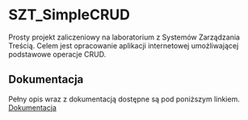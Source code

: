 # SZT_SimpleCRUD

Prosty projekt zaliczeniowy na laboratorium z Systemów Zarządzania Treścią. Celem jest opracowanie aplikacji internetowej umożliwającej podstawowe operacje CRUD.

## Dokumentacja
Pełny opis wraz z dokumentacją dostępne są pod poniższym linkiem.
[Dokumentacja](https://drive.google.com/file/d/1ySC4_WbDqKppcsLpVkof3NNC4dyQYoF7/view?usp=sharing "Dokumentacja")
